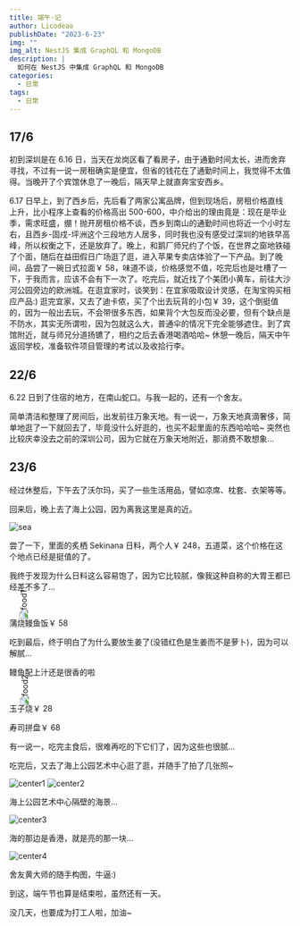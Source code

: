 ```yaml
---
title: 端午·记
author: Licodeao
publishDate: "2023-6-23"
img: ""
img_alt: NestJS 集成 GraphQL 和 MongoDB
description: |
  如何在 NestJS 中集成 GraphQL 和 MongoDB
categories:
  - 日常
tags:
  - 日常
---
```


## 17/6

初到深圳是在 6.16 日，当天在龙岗区看了看房子，由于通勤时间太长，进而舍弃寻找，不过有一说一房租确实是便宜，但省的钱花在了通勤时间上，我觉得不太值得。当晚开了个宾馆休息了一晚后，隔天早上就直奔宝安西乡。

6.17 日早上，到了西乡后，先后看了两家公寓品牌，但到现场后，房租价格直线上升，比小程序上查看的价格高出 500-600，中介给出的理由竟是：现在是毕业季，需求旺盛，绷！抛开房租价格不谈，西乡到南山的通勤时间也将近一个小时左右，且西乡-固戍-坪洲这个三段地方人居多，同时我也没有感受过深圳的地铁早高峰，所以权衡之下，还是放弃了。晚上，和鹅厂师兄约了个饭，在世界之窗地铁碰了个面，随后在益田假日广场逛了逛，进入苹果专卖店体验了一下产品。到了晚间，品尝了一碗日式拉面￥ 58，味道不谈，价格感觉不值，吃完后也是吐槽了一下，于我而言，应该不会有下一次了。吃完后，就近找了个美团小黄车，前往大沙河公园旁边的欧洲城。在逛宜家时，谈笑到：在宜家吸取设计灵感，在淘宝购买相应产品:) 逛完宜家，又去了迪卡侬，买了个出去玩背的小包￥ 39，这个倒挺值的，因为一般出去玩，不会带很多东西，如果背个大包反而没必要，但有个缺点是不防水，其实无所谓啦，因为包就这么大，普通伞的情况下完全能够遮住。到了宾馆附近，就与师兄分道扬镳了，相约之后去香港喝酒哈哈~ 休憩一晚后，隔天中午返回学校，准备软件项目管理的考试以及收拾行李。

## 22/6

6.22 日到了住宿的地方，在南山蛇口。与我一起的，还有一个舍友。

简单清洁和整理了房间后，出发前往万象天地。有一说一，万象天地真滴奢侈，简单地逛了一下就回去了，毕竟没什么好逛的，也买不起里面的东西哈哈哈~ 突然也比较庆幸没去之前的深圳公司，因为它就在万象天地附近，那消费不敢想象...

## 23/6

经过休整后，下午去了沃尔玛，买了一些生活用品，譬如凉席、枕套、衣架等等。

回来后，晚上去了海上公园，因为离我这里是真的近。

<img src="https://typora-licodeao.oss-cn-guangzhou.aliyuncs.com/typoraImg/edd5a689f400cc6dfed48b2de42d14b.jpg" alt="sea" />

尝了一下，里面的炙栖 Sekinana 日料，两个人￥ 248，五道菜，这个价格在这个地点已经是挺值的了。

我终于发现为什么日料这么容易饱了，因为它比较腻，像我这种自称的大胃王都已经差不多了...

<img src="https://typora-licodeao.oss-cn-guangzhou.aliyuncs.com/typoraImg/2ac8389878242a427d7b24cb706b004.jpg" alt="food1" style="transform: rotate(-90deg)" />

蒲烧鳗鱼饭￥ 58

吃到最后，终于明白了为什么要放生姜了(没错红色是生姜而不是萝卜)，因为可以解腻...

鳗鱼配上汁还是很香的啦

<img src="https://typora-licodeao.oss-cn-guangzhou.aliyuncs.com/typoraImg/ac8f3fb0cca54c76c4c9f57d81ac743.jpg" alt="food2" style="transform: rotate(-90deg)" />

玉子烧￥ 28

寿司拼盘￥ 68

有一说一，吃完主食后，很难再吃的下它们了，因为这些也很腻...

吃完后，又去了海上公园艺术中心逛了逛，并随手了拍了几张照~

<img src="https://typora-licodeao.oss-cn-guangzhou.aliyuncs.com/typoraImg/bfe6696e21ba415c3dba208ee2d3383.jpg" alt="center1" />

<img src="https://typora-licodeao.oss-cn-guangzhou.aliyuncs.com/typoraImg/12ccca14c35b9d8905af008c52e8412.jpg" alt="center2" />

海上公园艺术中心隔壁的海景...

<img src="https://typora-licodeao.oss-cn-guangzhou.aliyuncs.com/typoraImg/acae9ac6945888ff057adf20fce1677.jpg" alt="center3" />

海的那边是香港，就是亮的那一块...

<img src="https://typora-licodeao.oss-cn-guangzhou.aliyuncs.com/typoraImg/0e97b197d639cf33dce9c3688f6dc72.jpg" alt="center4" />

舍友黄大师的随手构图，牛逼:)

到这，端午节也算是结束啦，虽然还有一天。

没几天，也要成为打工人啦，加油~
